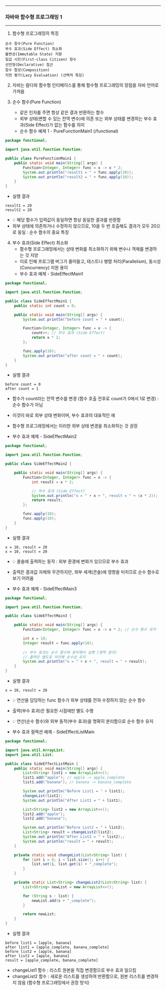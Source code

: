 -----
### 자바와 함수형 프로그래밍 1
-----
1. 함수형 프로그래밍의 특징
```
순수 함수(Pure Function)
부수 효과(Side Effect) 최소화
불변성(Immutable State) 지향
일급 시민(First-class Citizen) 함수
선언형(Declarative) 접근
함수 합성(Composition)
지연 평가(Lazy Evaluation) (선택적 특징)
```

2. 자바는 람다와 함수형 인터페이스를 통해 함수형 프로그래밍의 장점을 자바 언어로 가져옴

3. 순수 함수(Pure Function)
   - 같은 인자를 주면 항상 같은 결과 반환하는 함수
   - 외부 상태(변할 수 있는 전역 변수)에 의존 또는 외부 상태를 변경하는 부수 효과(Side Effect)가 없는 함수를 의미
   - 순수 함수 예제 1 - PureFunctionMain1 (/functional)
```java
package functional;

import java.util.function.Function;

public class PureFunctionMain1 {
    public static void main(String[] args) {
        Function<Integer, Integer> func = x -> x * 2;
        System.out.println("result1 = " + func.apply(10));
        System.out.println("result2 = " + func.apply(10));
    }
}
```
  - 실행 결과
```
result1 = 20
result2 = 20

```

  - 💡 해당 함수가 입력값이 동일하면 항상 동일한 결과를 반환함
  - 외부 상태에 의존하거나 수정하지 않으므로, 10을 두 번 호출해도 결과가 모두 20으로 동일 : 순수 함수의 중요 특징

4. 부수 효과(Side Effect) 최소화
   - 함수형 프로그래밍에서는 상태 변화를 최소화하기 위해 변수나 객체를 변경하는 것 지양
   - 이로 인해 프로그램 버그가 줄어들고, 테스트나 병렬 처리(Parallelism), 동시성(Concurrency) 지원 용이
   - 부수 효과 예제 - SideEffectMain1
```java
package functional;

import java.util.function.Function;

public class SideEffectMain1 {
    public static int count = 0;

    public static void main(String[] args) {
        System.out.println("before count = " + count);

        Function<Integer, Integer> func = x -> {
            count++; // 부수 효과 (Side Effect)
            return x * 2;
        };

        func.apply(10);
        System.out.println("after count = " + count);
    }
}
```
  - 실행 결과
```
before count = 0
after count = 1
```
  - 함수가 count라는 전역 변수를 변경 (함수 호출 전후로 count가 0에서 1로 변경) : 순수 함수가 아님
  - 이것이 바로 외부 상태 변화이며, 부수 효과의 대표적인 예
  - 함수형 프로그래밍에서는 이러한 외부 상태 변경을 최소화하는 것 권장

   - 부수 효과 예제 - SideEffectMain2
```java
package functional;

import java.util.function.Function;

public class SideEffectMain2 {

    public static void main(String[] args) {
        Function<Integer, Integer> func = x -> {
            int result = x * 2;

            // 부수 효과 (Side Effect)
            System.out.println("x = " + x + ", result = " + (x * 2));
            return result;
        };

        func.apply(10);
        func.apply(10);
    }
}
```
  - 실행 결과
```
x = 10, result = 20
x = 10, result = 20
```
  - 💡 콜솔에 출력하는 동작 : 외부 환경에 변화가 있으므로 부수 효과
  - 출력은 결과값 자체와 무관하지만, 외부 세계(콘솔)에 영향을 미치므로 순수 함수로 보기 어려움


   - 부수 효과 예제 - SideEffectMain3
```java
package functional;

import java.util.function.Function;

public class SideEffectMain3 {

    public static void main(String[] args) {
        Function<Integer, Integer> func = x -> x * 2; // 순수 함수 유지

        int x = 10;
        Integer result = func.apply(10);
        
        // 부수 효과는 순수 함수와 분리해서 실행 (영역 분리)
        // 출력은 별도로 처리해 순수성 유지
        System.out.println("x = " + x + ", result = " + result);
    }
}
```
  - 실행 결과
```
x = 10, result = 20
```

  - 💡 연산을 담당하는 func 함수가 외부 상태를 전혀 수정하지 않는 순수 함수
  - 출력(부수 효과)은 필요한 시점에만 별도 수행
  - 💡 연산(순수 함수)와 외부 동작(부수 효과)을 명확히 분리함으로 순수 함수 유지

  - 부수 효과 컬렉션 예제 - SideEffectListMain
```java
package functional;

import java.util.ArrayList;
import java.util.List;

public class SideEffectListMain {
    public static void main(String[] args) {
        List<String> list1 = new ArrayList<>();
        list1.add("apple"); // apple -> apple_complete
        list1.add("banana"); // banana -> banana_complete

        System.out.println("Before List1 = " + list1);
        changeList(list1);
        System.out.println("After List1 = " + list1);

        List<String> list2 = new ArrayList<>();
        list2.add("apple");
        list2.add("banana");

        System.out.println("Before List2 = " + list2);
        List<String> result = changeList2(list2);
        System.out.println("After List2 = " + list2);;
        System.out.println("result = " + result);
    }

    private static void changeList(List<String> list) {
        for (int i = 0; i < list.size(); i++) {
            list.set(i, list.get(i) + "_complete");
        }
    }

    private static List<String> changeList2(List<String> list) {
        List<String> newList = new ArrayList<>();

        for (String s : list) {
            newList.add(s + "_complete");
        }

        return newList;
    }
}
```
  - 실행 결과
```
before list1 = [apple, banana]
after list1 = [apple_complete, banana_complete]
before list2 = [apple, banana]
after list2 = [apple, banana]
result = [apple_complete, banana_complete]
```
  - changeList1 함수 : 리스트 원본을 직접 변경함으로 부수 효과 일으킴
  - changeList2 함수 : 새로운 리스트를 생성하여 반환함으로, 원본 리스트를 변경하지 않음 (함수형 프로그래밍에서 권장 방식)
